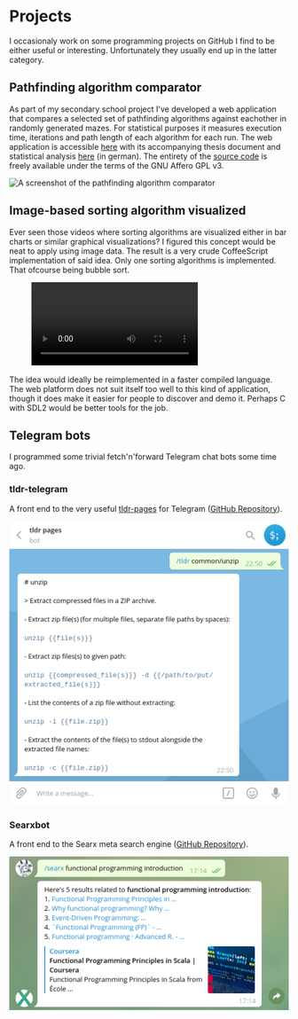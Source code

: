 # Projects
I occasionaly work on some programming projects on GitHub I find to be either
useful or interesting. Unfortunately they usually end up in the latter
category.

## Pathfinding algorithm comparator

As part of my secondary school project I've developed a web application that
compares a selected set of pathfinding algorithms against eachother in randomly
generated mazes. For statistical purposes it measures execution time,
iterations and path length of each algorithm for each run. The web application
is accessible [here](https://bma.fuerbringer.info/comparison) with its
accompanying thesis document and statistical analysis
[here](https://github.com/fuerbringer/bma/blob/master/thesis/bma.pdf) (in
german). The entirety of the [source code](https://github.com/fuerbringer/bma)
is freely available under the terms of the GNU Affero GPL v3.

![A screenshot of the pathfinding algorithm comparator](/res/bma_scrot.png)

## Image-based sorting algorithm visualized

Ever seen those videos where sorting algorithms are visualized either in bar
charts or similar graphical visualizations? I figured this concept would be
neat to apply using image data. The result is a very crude CoffeeScript
implementation of said idea. Only one sorting algorithms is implemented. That
ofcourse being bubble sort.

<figure>
<video controls>
<source src="https://u.teknik.io/LTQ0V.mp4" type="video/mp4">
</video> 
</figure>

The idea would ideally be reimplemented in a faster compiled language. The web
platform does not suit itself too well to this kind of application, though it
does make it easier for people to discover and demo it. Perhaps C with SDL2 would
be better tools for the job.

## Telegram bots

I programmed some trivial fetch'n'forward Telegram chat bots some time ago. 

### tldr-telegram

A front end to the very useful [tldr-pages](https://github.com/tldr-pages/tldr) for Telegram ([GitHub Repository](https://github.com/fuerbringer/tldr-telegram)).

![A screenshoft of an example query to tldr-telegram](https://raw.githubusercontent.com/fuerbringer/tldr-telegram/master/screenshot.png)

### Searxbot

A front end to the Searx meta search engine ([GitHub Repository](https://github.com/fuerbringer/searxbot)).

![A screenshot of an example query to searxbot.](https://raw.githubusercontent.com/fuerbringer/searxbot/master/usage.png)
